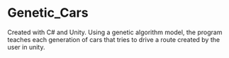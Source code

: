 # Genetic_Cars
Created with C# and Unity. Using a genetic algorithm model, the program teaches each generation of cars that tries to drive a route created by the user in unity.
